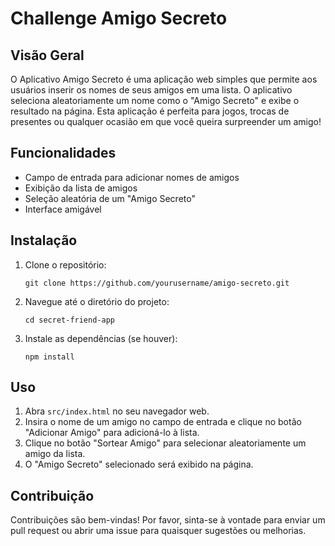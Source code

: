 # Challenge Amigo Secreto

## Visão Geral
O Aplicativo Amigo Secreto é uma aplicação web simples que permite aos usuários inserir os nomes de seus amigos em uma lista. O aplicativo seleciona aleatoriamente um nome como o "Amigo Secreto" e exibe o resultado na página. Esta aplicação é perfeita para jogos, trocas de presentes ou qualquer ocasião em que você queira surpreender um amigo!

## Funcionalidades
- Campo de entrada para adicionar nomes de amigos
- Exibição da lista de amigos
- Seleção aleatória de um "Amigo Secreto"
- Interface amigável

## Instalação
1. Clone o repositório:
   ```
   git clone https://github.com/yourusername/amigo-secreto.git
   ```
2. Navegue até o diretório do projeto:
   ```
   cd secret-friend-app
   ```
3. Instale as dependências (se houver):
   ```
   npm install
   ```

## Uso
1. Abra `src/index.html` no seu navegador web.
2. Insira o nome de um amigo no campo de entrada e clique no botão "Adicionar Amigo" para adicioná-lo à lista.
3. Clique no botão "Sortear Amigo" para selecionar aleatoriamente um amigo da lista.
4. O "Amigo Secreto" selecionado será exibido na página.

## Contribuição
Contribuições são bem-vindas! Por favor, sinta-se à vontade para enviar um pull request ou abrir uma issue para quaisquer sugestões ou melhorias.